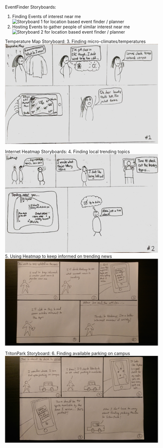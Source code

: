EventFinder Storyboards:
  1. Finding Events of interest near me
  ![Storyboard 1 for location based event finder / planner](./storyboards/todd_event1.jpg "Finding Events of interest near me")
  2. Hosting Events to gather people of similar interest near me
  ![Storyboard 2 for location based event finder / planner](./storyboards/todd_event2.jpg "Finding Events of interest near me")

Temperature Map Storyboard:
  3. Finding micro-climates/temperatures 
  ![Storyboard 1 for temperature map](./storyboards/albert_temperature.jpg "Finding temperatures near me")
  
Internet Heatmap Storyboards:
  4. Finding local trending topics
  ![Storyboard 1 for news heatmap](./storyboards/albert_heatmap.jpg "Finding trending news near me")
  5. Using Heatmap to keep informed on trending news
  ![Storyboard 2 for news heatmap](./storyboards/sanjeev_heatmap.jpg "Finding trending news near me")
 
TritonPark Storyboard:
  6. Finding available parking on campus
  ![Storyboard 1 for parking finder](./storyboards/sanjeev_park.jpg "Finding parking on campus")







